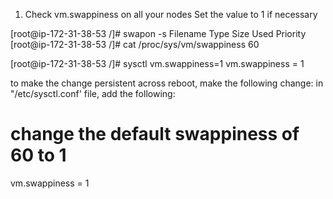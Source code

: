 
1. Check vm.swappiness on all your nodes
    Set the value to 1 if necessary

[root@ip-172-31-38-53 /]# swapon -s
Filename				Type		Size	Used	Priority
[root@ip-172-31-38-53 /]# cat /proc/sys/vm/swappiness
60

[root@ip-172-31-38-53 /]# sysctl vm.swappiness=1
vm.swappiness = 1

to make the change persistent across reboot, make the following change:
in "/etc/sysctl.conf' file, add the following:
# change the default swappiness of 60 to 1
vm.swappiness = 1
